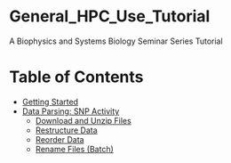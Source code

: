 # General_HPC_Use_Tutorial
A Biophysics and Systems Biology Seminar Series Tutorial

Table of Contents <a name="toc"></a>
=================
* [Getting Started](https://github.com/KerriganBlake/General_HPC_Use_Tutorial/blob/master/Getting_Started.md)
* [Data Parsing: SNP Activity](https://github.com/KerriganBlake/General_HPC_Use_Tutorial/blob/master/SNP_Activity.md)
  * [Download and Unzip Files](https://github.com/KerriganBlake/General_HPC_Use_Tutorial/blob/master/SNP_Activity.md#download)
  * [Restructure Data](https://github.com/KerriganBlake/General_HPC_Use_Tutorial/blob/master/SNP_Activity.md#restructure)
  * [Reorder Data](https://github.com/KerriganBlake/General_HPC_Use_Tutorial/blob/master/SNP_Activity.md#reorder)
  * [Rename Files (Batch)](https://github.com/KerriganBlake/General_HPC_Use_Tutorial/blob/master/SNP_Activity.md#rename)

